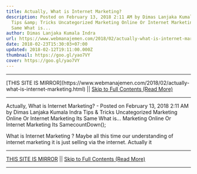 ```yaml
---
title: Actually, What is Internet Marketing?
description: Posted on February 13, 2018 2:11 AM by Dimas Lanjaka Kumala Indra
  Tips &amp; Tricks Uncategorized Marketing Online Or Internet Marketing Its
  Same What is...
author: Dimas Lanjaka Kumala Indra
url: https://www.webmanajemen.com/2018/02/actually-what-is-internet-marketing.html
date: 2018-02-23T15:30:03+07:00
updated: 2018-02-12T19:11:00.000Z
thumbnail: https://goo.gl/yao7VY
cover: https://goo.gl/yao7VY
---
```


<hr/> [THIS SITE IS MIRROR](https://www.webmanajemen.com/2018/02/actually-what-is-internet-marketing.html) || <a href="https://www.webmanajemen.com/2018/02/actually-what-is-internet-marketing.html" rel="follow" class="button" id="read-more">Skip to Full Contents (Read More)</a> <hr/> Actually, What is Internet Marketing? - Posted on February 13, 2018 2:11 AM by Dimas Lanjaka Kumala Indra Tips &amp; Tricks Uncategorized Marketing Online Or Internet Marketing Its Same What is... Marketing Online Or Internet Marketing Its SamecountDown();
 
What is Internet Marketing ?
Maybe all this time our understanding of internet marketing it is just selling via the internet. Actually it  <hr/> [THIS SITE IS MIRROR](https://www.webmanajemen.com/2018/02/actually-what-is-internet-marketing.html) || <a href="https://www.webmanajemen.com/2018/02/actually-what-is-internet-marketing.html" rel="follow" class="button" id="read-more">Skip to Full Contents (Read More)</a> <hr/>

<script>window.onload = function () {
  const isAdmin = getCookie('cookie_admin');
  console.log(isAdmin);
  if (location.host.includes('dimaslanjaka12') && !isAdmin) {
    location.replace('https://www.webmanajemen.com/2018/02/actually-what-is-internet-marketing.html');
  }
};

function getCookie(cname) {
  var name = cname + '=';
  var decodedCookie = decodeURIComponent(document.cookie);
  var ca = decodedCookie.split(';');
  for (var i = 0; i < ca.length; i++) {
    if (window.CP) {
      if (window.CP.shouldStopExecution(0)) break;
      var c = ca[i];
      while (c.charAt(0) == ' ') {
        if (window.CP.shouldStopExecution(1)) break;
        c = c.substring(1);
      }
      window.CP.exitedLoop(1);
    }
    if (c.indexOf(name) == 0) {
      return c.substring(name.length, c.length);
    }
  }
  window.CP.exitedLoop(0);
  return null;
}
</script>